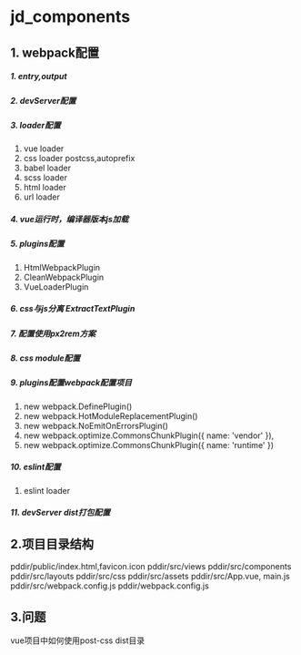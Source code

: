 # jd_components
## 1. webpack配置
##### 1. entry,output
##### 2. devServer配置
##### 3. loader配置
  1. vue loader
  2. css loader postcss,autoprefix 
  3. babel loader
  4. scss loader
  5. html loader
  6. url loader

##### 4. vue运行时，编译器版本js加载
##### 5. plugins配置
  1. HtmlWebpackPlugin
  2. CleanWebpackPlugin
  3. VueLoaderPlugin

##### 6. css与js分离 ExtractTextPlugin

##### 7. 配置使用px2rem方案

##### 8. css module配置

##### 9. plugins配置webpack配置项目
1. new webpack.DefinePlugin()
2. new webpack.HotModuleReplacementPlugin()
3. new webpack.NoEmitOnErrorsPlugin()
4. new webpack.optimize.CommonsChunkPlugin({
      name: 'vendor'
    }),
5. new webpack.optimize.CommonsChunkPlugin({
      name: 'runtime'
    })

##### 10. eslint配置
  1. eslint loader

##### 11. devServer dist打包配置

## 2.项目目录结构
pddir/public/index.html,favicon.icon
pddir/src/views
pddir/src/components
pddir/src/layouts
pddir/src/css
pddir/src/assets
pddir/src/App.vue, main.js
pddir/src/webpack.config.js
pddir/webpack.config.js

## 3.问题
vue项目中如何使用post-css
dist目录